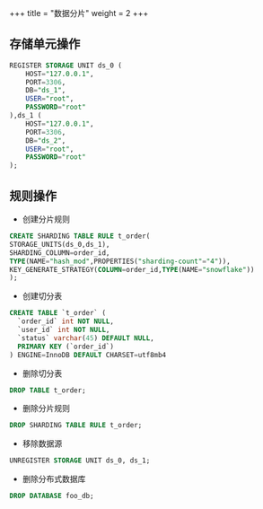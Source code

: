 +++
title = "数据分片"
weight = 2
+++

## 存储单元操作

```sql
REGISTER STORAGE UNIT ds_0 (
    HOST="127.0.0.1",
    PORT=3306,
    DB="ds_1",
    USER="root",
    PASSWORD="root"
),ds_1 (
    HOST="127.0.0.1",
    PORT=3306,
    DB="ds_2",
    USER="root",
    PASSWORD="root"
);
```

## 规则操作

- 创建分片规则

```sql
CREATE SHARDING TABLE RULE t_order(
STORAGE_UNITS(ds_0,ds_1),
SHARDING_COLUMN=order_id,
TYPE(NAME="hash_mod",PROPERTIES("sharding-count"="4")),
KEY_GENERATE_STRATEGY(COLUMN=order_id,TYPE(NAME="snowflake"))
);
```

- 创建切分表

```sql
CREATE TABLE `t_order` (
  `order_id` int NOT NULL,
  `user_id` int NOT NULL,
  `status` varchar(45) DEFAULT NULL,
  PRIMARY KEY (`order_id`)
) ENGINE=InnoDB DEFAULT CHARSET=utf8mb4
```

- 删除切分表

```sql
DROP TABLE t_order;
```

- 删除分片规则

```sql
DROP SHARDING TABLE RULE t_order;
```

- 移除数据源

```sql
UNREGISTER STORAGE UNIT ds_0, ds_1;
```

- 删除分布式数据库

```sql
DROP DATABASE foo_db;
```
